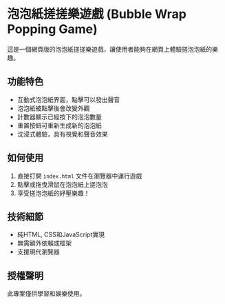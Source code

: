 # 泡泡紙搓搓樂遊戲 (Bubble Wrap Popping Game)

這是一個網頁版的泡泡紙搓搓樂遊戲，讓使用者能夠在網頁上體驗搓泡泡紙的樂趣。

## 功能特色

- 互動式泡泡紙界面，點擊可以發出聲音
- 泡泡紙被點擊後會改變外觀
- 計數器顯示已經按下的泡泡數量
- 重置按鈕可重新生成新的泡泡紙
- 沈浸式體驗，具有視覺和聲音效果

## 如何使用

1. 直接打開 `index.html` 文件在瀏覽器中運行遊戲
2. 點擊或拖曳滑鼠在泡泡紙上搓泡泡
3. 享受搓泡泡紙的紓壓樂趣！

## 技術細節

- 純HTML, CSS和JavaScript實現
- 無需額外依賴或框架
- 支援現代瀏覽器

## 授權聲明

此專案僅供學習和娛樂使用。 